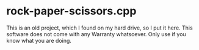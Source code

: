 # rock-paper-scissors.cpp
This is an old project, which I found on my hard drive, so I put it here. This software does not come with any Warranty whatsoever. Only use if you know what you are doing.
